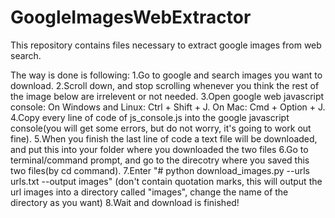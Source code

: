 # GoogleImagesWebExtractor

This repository contains files necessary to extract google images from web search. 

The way is done is following:
1.Go to google and search images you want to download.
2.Scroll down, and stop scrolling whenever you think the rest of the image below are irrelevent or not needed.
3.Open google web javascript console: On Windows and Linux: Ctrl + Shift + J. On Mac: Cmd + Option + J.
4.Copy every line of code of js_console.js into the google javascript console(you will get some errors, but do not worry, it's going to work out fine).
5.When you finish the last line of code a text file will be downloaded, and put this into your folder where you downloaded the two files
6.Go to terminal/command prompt, and go to the direcotry where you saved this two files(by cd command).
7.Enter "# python download_images.py --urls urls.txt --output images" (don't contain quotation marks, this will output the url images into a directory called "images", change the name of the directory as you want)
8.Wait and download is finished!
